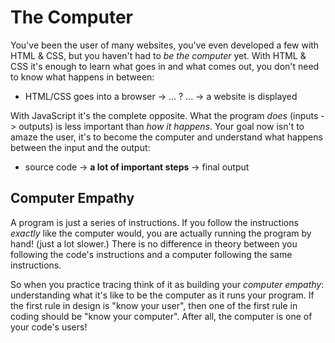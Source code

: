 # The Computer

You've been the user of many websites, you've even developed a few with HTML &
CSS, but you haven't had to _be the computer_ yet. With HTML & CSS it's enough
to learn what goes in and what comes out, you don't need to know what happens in
between:

- HTML/CSS goes into a browser -> ... ? ... -> a website is displayed

With JavaScript it's the complete opposite. What the program _does_ (inputs ->
outputs) is less important than _how it happens_. Your goal now isn't to amaze
the user, it's to become the computer and understand what happens between the
input and the output:

- source code -> **a lot of important steps** -> final output

## Computer Empathy

A program is just a series of instructions. If you follow the instructions
_exactly_ like the computer would, you are actually running the program by hand!
(just a lot slower.) There is no difference in theory between you following the
code's instructions and a computer following the same instructions.

So when you practice tracing think of it as building your _computer empathy_:
understanding what it's like to be the computer as it runs your program. If the
first rule in design is "know your user", then one of the first rule in coding
should be "know your computer". After all, the computer is one of your code's
users!
